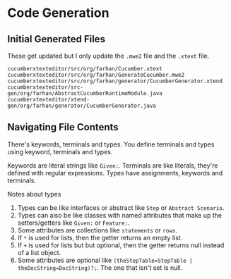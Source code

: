 # Code Generation

## Initial Generated Files

These get updated but I only update the `.mwe2` file and the `.xtext` file.

```
cucumberxtexteditor/src/org/farhan/Cucumber.xtext
cucumberxtexteditor/src/org/farhan/GenerateCucumber.mwe2
cucumberxtexteditor/src/org/farhan/generator/CucumberGenerator.xtend
cucumberxtexteditor/src-gen/org/farhan/AbstractCucumberRuntimeModule.java
cucumberxtexteditor/xtend-gen/org/farhan/generator/CucumberGenerator.java
```

## Navigating File Contents

There's keywords, terminals and types. You define terminals and types using keyword, terminals and types.

Keywords are literal strings like `Given:`. Terminals are like literals, they're defined with regular expressions.
Types have assignments, keywords and terminals.

Notes about types
1. Types can be like interfaces or abstract like `Step` or `Abstract Scenario`.
2. Types can also be like classes with named attributes that make up the setters/getters like `Given:` or `Feature:`.
3. Some attributes are collections like `statements` or `rows`. 
4. If `*` is used for lists, then the getter returns an empty list.
5. If `+` is used for lists but but optional, then the getter returns null instead of a list object.
6. Some attributes are optional like `(theStepTable=StepTable | theDocString=DocString)?;`. The one that isn't set is null.


